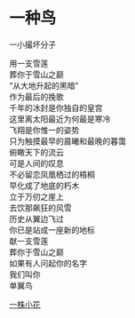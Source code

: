 # 一种鸟
一小撮坏分子

用一支雪莲\
葬你于雪山之巅\
“从大地升起的黑暗”\
作为最后的挽歌\
千年的冰封是你独自的皇宫\
这里离太阳最近为何最是寒冷\
飞翔是你惟一的姿势\
只为触摸最早的晨曦和最晚的暮霭\
俯瞰天下的流云\
可是人间的叹息\
不必留恋凤凰栖过的梧桐\
早化成了地底的朽木\
立于万仞之崖上\
去饮那飙狂的风雪\
历史从翼边飞过\
你已是站成一座新的地标\
献一支雪莲\
葬你于雪山之巅\
如果有人问起你的名字\
我们叫你\
单翼鸟


[一株小花](100c5351786d486a880187df5fad58b2.md)
